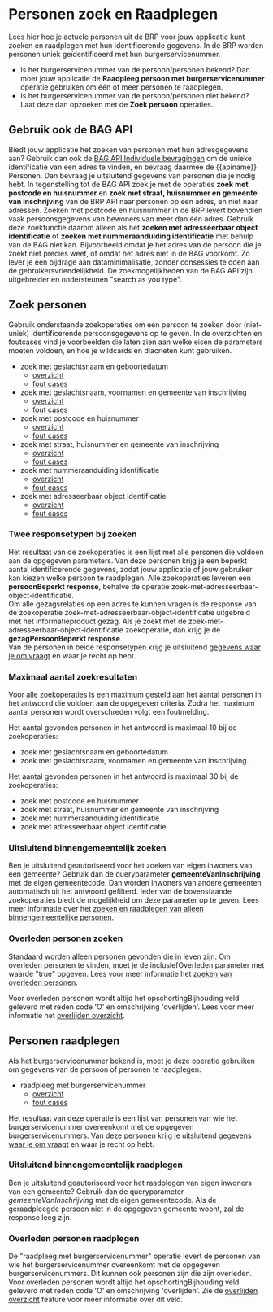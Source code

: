 # Personen zoek en Raadplegen

Lees hier hoe je actuele personen uit de BRP voor jouw applicatie kunt zoeken en raadplegen met hun identificerende gegevens. In de BRP worden personen uniek geïdentificeerd met hun burgerservicenummer.

* Is het burgerservicenummer van de persoon/personen bekend? Dan moet jouw applicatie de **Raadpleeg persoon met burgerservicenummer** operatie gebruiken om één of meer personen te raadplegen.
* Is het burgerservicenummer van de persoon/personen niet bekend? Laat deze dan opzoeken met de **Zoek persoon** operaties.

## Gebruik ook de BAG API 

Biedt jouw applicatie het zoeken van personen met hun adresgegevens aan? Gebruik dan ook de [BAG API Individuele bevragingen](https://www.kadaster.nl/zakelijk/producten/adressen-en-gebouwen/bag-api-individuele-bevragingen) om de unieke identificatie van een adres te vinden, en bevraag daarmee de {{apiname}} Personen. Dan bevraag je uitsluitend gegevens van personen die je nodig hebt. In tegenstelling tot de BAG API zoek je met de operaties **zoek met postcode en huisnummer** en **zoek met straat, huisnummer en gemeente van inschrijving** van de BRP API naar personen op een adres, en niet naar adressen. Zoeken met postcode en huisnummer in de BRP levert bovendien vaak persoonsgegevens van bewoners van meer dan één adres. Gebruik deze zoekfunctie daarom alleen als het **zoeken met adresseerbaar object identificatie** of **zoeken met nummeraanduiding identificatie** met behulp van de BAG niet kan. Bijvoorbeeld omdat je het adres van de persoon die je zoekt niet precies weet, of omdat het adres niet in de BAG voorkomt. Zo lever je een bijdrage aan dataminimalisatie, zonder consessies te doen aan de gebruikersvriendelijkheid. De zoekmogelijkheden van de BAG API zijn uitgebreider en ondersteunen "search as you type".


## Zoek personen

Gebruik onderstaande zoekoperaties om een persoon te zoeken door (niet-uniek) identificerende persoonsgegevens op te geven. In de overzichten en foutcases vind je voorbeelden die laten zien aan welke eisen de parameters moeten voldoen, en hoe je wildcards en diacrieten kunt gebruiken.

- zoek met geslachtsnaam en geboortedatum
  - [overzicht](/personen/features/zoek-met-geslachtsnaam-en-geboortedatum/overzicht)
  - [fout cases](/personen/features/zoek-met-geslachtsnaam-en-geboortedatum/fout-cases)
- zoek met geslachtsnaam, voornamen en gemeente van inschrijving
  - [overzicht](/personen/features/zoek-met-geslachtsnaam-voornamen-en-gemeente-van-inschrijving/overzicht)
  - [fout cases](/personen/features/zoek-met-geslachtsnaam-voornamen-en-gemeente-van-inschrijving/fout-cases)
- zoek met postcode en huisnummer
  - [overzicht](/personen/features/zoek-met-postcode-en-huisnummer/overzicht)
  - [fout cases](/personen/features/zoek-met-postcode-en-huisnummer/fout-cases)
- zoek met straat, huisnummer en gemeente van inschrijving
  - [overzicht](/personen/features/zoek-met-straatnaam-huisnummer-en-gemeente-van-inschrijving/overzicht)
  - [fout cases](/personen/features/zoek-met-straatnaam-huisnummer-en-gemeente-van-inschrijving/fout-cases)
- zoek met nummeraanduiding identificatie
  - [overzicht](/personen/features/zoek-met-nummeraanduiding-identificatie/overzicht)
  - [fout cases](/personen/features/zoek-met-nummeraanduiding-identificatie/fout-cases)
- zoek met adresseerbaar object identificatie
  - [overzicht](/personen/features/zoek-met-adresseerbaar-object-identificatie/overzicht)
  - [fout cases](/personen/features/zoek-met-adresseerbaar-object-identificatie/fout-cases)

### Twee responsetypen bij zoeken
Het resultaat van de zoekoperaties is een lijst met alle personen die voldoen aan de opgegeven parameters. Van deze personen krijg je een beperkt aantal identificerende gegevens, zodat jouw applicatie of jouw gebruiker kan kiezen welke persoon te raadplegen. Alle zoekoperaties leveren een **persoonBeperkt response**, behalve de operatie zoek-met-adresseerbaar-object-identificatie.  
Om alle gezagsrelaties op een adres te kunnen vragen is de response van de zoekoperatie zoek-met-adresseerbaar-object-identificatie uitgebreid met het informatieproduct gezag. Als je zoekt met de zoek-met-adresseerbaar-object-identificatie zoekoperatie, dan krijg je de **gezagPersoonBeperkt response**.   
Van de personen in beide responsetypen krijg je uitsluitend [gegevens waar je om vraagt](./personen-response-filteren) en waar je recht op hebt.

### Maximaal aantal zoekresultaten
Voor alle zoekoperaties is een maximum gesteld aan het aantal personen in het antwoord die voldoen aan de opgegeven criteria. Zodra het maximum aantal personen wordt overschreden volgt een foutmelding.  

Het aantal gevonden personen in het antwoord is maximaal 10 bij de zoekoperaties:  
- zoek met geslachtsnaam en geboortedatum
- zoek met geslachtsnaam, voornamen en gemeente van inschrijving.
  
Het aantal gevonden personen in het antwoord is maximaal 30 bij de zoekoperaties:
- zoek met postcode en huisnummer
- zoek met straat, huisnummer en gemeente van inschrijving
- zoek met nummeraanduiding identificatie
- zoek met adresseerbaar object identificatie

 
### Uitsluitend binnengemeentelijk zoeken

Ben je uitsluitend geautoriseerd voor het zoeken van eigen inwoners van een gemeente? Gebruik dan de queryparameter **gemeenteVanInschrijving** met de eigen gemeentecode. Dan worden inwoners van andere gemeenten automatisch uit het antwoord gefilterd. Ieder van de bovenstaande zoekoperaties biedt de mogelijkheid om deze parameter op te geven. Lees meer informatie over het [zoeken en raadplegen van alleen binnengemeentelijke personen](/personen/features/zoeken/binnengemeentelijk).

### Overleden personen zoeken
Standaard worden alleen personen gevonden die in leven zijn. Om overleden personen te vinden, moet je de inclusiefOverleden parameter met waarde "true" opgeven. Lees voor meer informatie het [zoeken van overleden personen](/personen/features/zoeken/overleden-personen).

Voor overleden personen wordt altijd het opschortingBijhouding veld geleverd met reden code 'O' en omschrijving 'overlijden'. Lees voor meer informatie het [overlijden overzicht](/personen/features/beperkt/overlijden/overzicht).

## Personen raadplegen

Als het burgerservicenummer bekend is, moet je deze operatie gebruiken om gegevens van de persoon of personen te raadplegen:

- raadpleeg met burgerservicenummer
  - [overzicht](/personen/features/raadpleeg-met-burgerservicenummer/overzicht)
  - [fout cases](/personen/features/raadpleeg-met-burgerservicenummer/fout-cases)

Het resultaat van deze operatie is een lijst van personen van wie het burgerservicenummer overeenkomt met de opgegeven burgerservicenummers. Van deze personen krijg je uitsluitend [gegevens waar je om vraagt](./personen-response-filteren) en waar je recht op hebt.

### Uitsluitend binnengemeentelijk raadplegen 

Ben je uitsluitend geautoriseerd voor het raadplegen van eigen inwoners van een gemeente? Gebruik dan de queryparameter *gemeenteVanInschrijving* met de eigen gemeentecode. Als de geraadpleegde persoon niet in de opgegeven gemeente woont, zal de response leeg zijn.

### Overleden personen raadplegen

De "raadpleeg met burgerservicenummer" operatie levert de personen van wie het burgerservicenummer overeenkomt met de opgegeven burgerservicenummers. Dit kunnen ook personen zijn die zijn overleden.
Voor overleden personen wordt altijd het opschortingBijhouding veld geleverd met reden code 'O' en omschrijving 'overlijden'.  Zie de [overlijden overzicht](/personen/features/overlijden/overzicht) feature voor meer informatie over dit veld.



